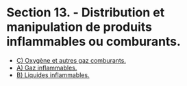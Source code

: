 # Section 13. - Distribution et manipulation de produits inflammables ou comburants.

- [C) Oxygène et autres gaz comburants.](c)
- [A) Gaz inflammables.](a-gaz)
- [B) Liquides inflammables.](b)
